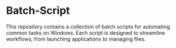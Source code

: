 # Batch-Script
This repository contains a collection of batch scripts for automating common tasks on Windows. Each script is designed to streamline workflows, from launching applications to managing files.
